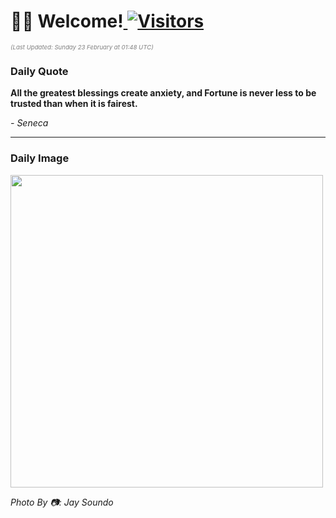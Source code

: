 <h1>👋🏽 Welcome!<a href="https://github.com/OmitNomis/"> <img src="https://visitor-badge.laobi.icu/badge?page_id=OmitNomis" alt="Visitors"></a></h1>

<i><p style="font-size: 0.6rem; color:gray">(Last Updated: Sunday 23 February at 01:48 UTC)</p></i>

<h3> Daily Quote </h3>
<b><p>All the greatest blessings create anxiety, and Fortune is never less to be trusted than when it is fairest.</p></b>
<i><caption style="font-size: 0.8rem; color:gray;">- Seneca</caption></i>


<hr>

<h3>Daily Image</h3>
<a href="https://images.unsplash.com/photo-1738914401186-618afe776956?crop=entropy&cs=srgb&fm=jpg&ixid=M3w2MjM3MzF8MHwxfHJhbmRvbXx8fHx8fHx8fDE3NDAyNzUzMjd8&ixlib=rb-4.0.3&q=85" target="_blank"><img style="height:500px;" src=https://images.unsplash.com/photo-1738914401186-618afe776956?crop=entropy&cs=srgb&fm=jpg&ixid=M3w2MjM3MzF8MHwxfHJhbmRvbXx8fHx8fHx8fDE3NDAyNzUzMjd8&ixlib=rb-4.0.3&q=85"/></a>

<i><caption style="font-size: 0.8rem; color:gray;"> Photo By 📷: Jay Soundo</caption></i>
